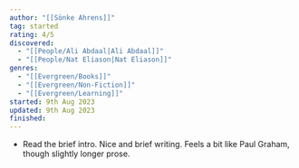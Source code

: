 ```yaml
---
author: "[[Sönke Ahrens]]"
tag: started
rating: 4/5
discovered:
  - "[[People/Ali Abdaal|Ali Abdaal]]"
  - "[[People/Nat Eliason|Nat Eliason]]"
genres:
  - "[[Evergreen/Books]]"
  - "[[Evergreen/Non-Fiction]]"
  - "[[Evergreen/Learning]]"
started: 9th Aug 2023
updated: 9th Aug 2023
finished:
---
```


- Read the brief intro. Nice and brief writing. Feels a bit like Paul Graham, though slightly longer prose.
